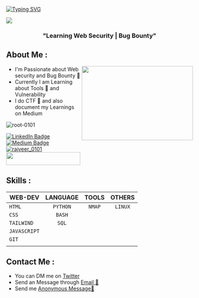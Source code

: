 <a href="https://git.io/typing-svg"><img src="https://readme-typing-svg.demolab.com?font=roboto&weight=600&size=28&pause=1000&color=FFFFFF&random=false&width=435&lines=Hello+%F0%9F%91%8B+I'm+Rajveer+%F0%9F%A7%91%E2%80%8D%F0%9F%92%BB" alt="Typing SVG" /></a>

<img src="https://images-wixmp-ed30a86b8c4ca887773594c2.wixmp.com/f/adc2e526-f610-4ea3-9c2b-b8e8a8dbf1fd/dfwx5yr-007c6ff5-6199-4fc4-b878-2f2779a139e0.png/v1/fill/w_1190,h_671/commission_pixel_desk___fiverr_danirendiles_by_nanibananyy_dfwx5yr-pre.png?token=eyJ0eXAiOiJKV1QiLCJhbGciOiJIUzI1NiJ9.eyJzdWIiOiJ1cm46YXBwOjdlMGQxODg5ODIyNjQzNzNhNWYwZDQxNWVhMGQyNmUwIiwiaXNzIjoidXJuOmFwcDo3ZTBkMTg4OTgyMjY0MzczYTVmMGQ0MTVlYTBkMjZlMCIsIm9iaiI6W1t7ImhlaWdodCI6Ijw9NzIyIiwicGF0aCI6IlwvZlwvYWRjMmU1MjYtZjYxMC00ZWEzLTljMmItYjhlOGE4ZGJmMWZkXC9kZnd4NXlyLTAwN2M2ZmY1LTYxOTktNGZjNC1iODc4LTJmMjc3OWExMzllMC5wbmciLCJ3aWR0aCI6Ijw9MTI4MCJ9XV0sImF1ZCI6WyJ1cm46c2VydmljZTppbWFnZS5vcGVyYXRpb25zIl19.NIhkBK32ACJRMgwqJJGEBpcomvaZQsgg0SJkHV50y4g"/>

<h3 align="center"> "Learning Web Security | Bug Bounty"</h3>

## About Me :



<p align="center">
  <img src="https://media1.giphy.com/media/v1.Y2lkPTc5MGI3NjExcnI0NWRuN3RxaTZuazBhMXk4Nzczbzh6aTZvOHpzaXh4a2w5Zm94biZlcD12MV9pbnRlcm5hbF9naWZfYnlfaWQmY3Q9Zw/Rpl1sod1vCXK0L2SUN/giphy.gif" align="right" height="200" width="300"/>
</p>


- I'm Passionate about Web security and Bug Bounty 🐛                                 
- Currently I am Learning about Tools 🔨 and Vulnerability                             
- I do CTF 🚩 and also document my Learnings on Medium


<p align="left"> <img src="https://komarev.com/ghpvc/?username=root-0101&label=Profile%20views&color=0e75b6&style=flat" alt="root-0101" /> </p>

<div align="left">
  <a href="https://www.linkedin.com/in/rajveer-146b92262/" >
    <img src="https://img.shields.io/badge/LinkedIn-blue?style=for-the-badge&logo=linkedin&logoColor=white" alt="LinkedIn Badge"/>
  </a>
  <a href="https://medium.com/@rajveer_0101" target="_blank" rel="noopener noreferrer">
    <img src="https://img.shields.io/badge/Medium-white?style=for-the-badge&logo=medium&logoColor=black" alt="Medium Badge"/>
  </a>
  <a href="https://twitter.com/rajveer_0101">
    <img src="https://img.shields.io/twitter/follow/rajveer_0101?logo=twitter&style=for-the-badge" alt="rajveer_0101"/>
  </a>
</div>

<div align="left">
  <a href="https://www.buymeacoffee.com/rajveer_01">
    <img height="35px" width="200px" src="https://biocyclopedia.com/images/buy-us-a-coffee.png"/>
  </a>
</div>

## Skills :

| WEB-DEV       |   LANGUAGE    |  TOOLS     | OTHERS |
| ------------- |:-------------:| :---------:| :-----:|
| `HTML`        | `PYTHON`      | `NMAP`     | `LINUX` | 
| `CSS`         | `BASH`        |   |                |
| `TAILWIND`    | `SQL`         |     |                |
| `JAVASCRIPT`  |               |     |                |
| `GIT`         |               |     |                |
|    |          |     |               |
  
  

<!--<img align="right" src="https://github-readme-stats.vercel.app/api/top-langs?username=root-0101&show_icons=true&locale=en&layout=compact" alt="root-0101" />

<span align="left">
<img src="https://www.vectorlogo.zone/logos/gnu_bash/gnu_bash-icon.svg" alt="bash" width="50" height="50"/> 
<img src="https://raw.githubusercontent.com/devicons/devicon/master/icons/css3/css3-original-wordmark.svg" alt="css3" width="50" height="50" />
<img src="https://www.vectorlogo.zone/logos/git-scm/git-scm-icon.svg" alt="git" width="40" height="40"/>
<img src="https://raw.githubusercontent.com/devicons/devicon/master/icons/go/go-original.svg" alt="go" width="40" height="40"/>
<img src="https://raw.githubusercontent.com/devicons/devicon/master/icons/html5/html5-original-wordmark.svg" alt="html5" width="50" height="50"/>
<img src="https://raw.githubusercontent.com/devicons/devicon/master/icons/javascript/javascript-original.svg" alt="javascript" width="40" height="40"/>  
<img src="https://raw.githubusercontent.com/devicons/devicon/master/icons/linux/linux-original.svg" alt="linux" width="50" height="50"/>
<img src="https://raw.githubusercontent.com/devicons/devicon/master/icons/python/python-original.svg" alt="python" width="50" height="50"/> --->

<!--<div> 
  <img align="left" src="https://www.prodigitalweb.com/wp-content/uploads/2019/02/NMap.jpg" alt="nmap" width="50" height="50"/>
</div>
</span>-->



## Contact Me : 

- You can DM me on <a href="https://twitter.com/rajveer_0101">Twitter </a>
- Send an Message through [Email 📧](mailto:unofficially111@gmail.com)
- Send me <a href="https://ngl.link/rajveer_0101">Anonymous Message👻</a>


